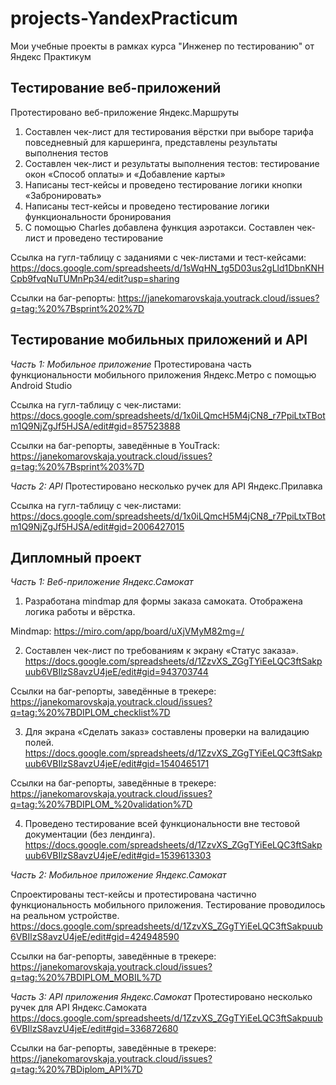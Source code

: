 # projects-YandexPracticum
Мои учебные проекты в рамках курса "Инженер по тестированию" от Яндекс Практикум

## Тестирование веб-приложений
Протестировано веб-приложение Яндекс.Маршруты
1) Составлен чек-лист для тестирования вёрстки при выборе тарифа повседневный для каршеринга, представлены результаты выполнения тестов
2) Составлен чек-лист и результаты выполнения тестов: тестирование окон «Способ оплаты» и «Добавление карты»
3) Написаны тест-кейсы и проведено тестирование логики кнопки «Забронировать»
4) Написаны тест-кейсы и проведено тестирование логики функциональности бронирования
5) С помощью Charles добавлена функция аэротакси. Составлен чек-лист и проведено тестирование

Ссылка на гугл-таблицу с заданиями с чек-листами и тест-кейсами: 
https://docs.google.com/spreadsheets/d/1sWqHN_tg5D03us2gLld1DbnKNHCpb9fvqNuTUMnPp34/edit?usp=sharing

Ссылки на баг-репорты:
https://janekomarovskaja.youtrack.cloud/issues?q=tag:%20%7Bsprint%202%7D

## Тестирование мобильных приложений и API

_Часть 1: Мобильное приложение_
Протестирована часть функциональности мобильного приложения Яндекс.Метро с помощью Android Studio

Ссылка на гугл-таблицу с чек-листами:
https://docs.google.com/spreadsheets/d/1x0iLQmcH5M4jCN8_r7PpiLtxTBotm1Q9NjZgJf5HJSA/edit#gid=857523888

Ссылки на баг-репорты, заведённые в YouTrack:
https://janekomarovskaja.youtrack.cloud/issues?q=tag:%20%7Bsprint%203%7D

_Часть 2: API_
Протестировано несколько ручек для API Яндекс.Прилавка

Ссылка на гугл-таблицу с чек-листами:
https://docs.google.com/spreadsheets/d/1x0iLQmcH5M4jCN8_r7PpiLtxTBotm1Q9NjZgJf5HJSA/edit#gid=2006427015

## Дипломный проект

_Часть 1: Веб-приложение Яндекс.Самокат_

1) Разработана mindmap для формы заказа самоката. Отображена логика работы и вёрстка.

Mindmap:
https://miro.com/app/board/uXjVMyM82mg=/

2) Составлен чек-лист по требованиям к экрану «Статус заказа».
https://docs.google.com/spreadsheets/d/1ZzvXS_ZGgTYiEeLQC3ftSakpuub6VBIlzS8avzU4jeE/edit#gid=943703744

Ссылки на баг-репорты, заведённые в трекере:
https://janekomarovskaja.youtrack.cloud/issues?q=tag:%20%7BDIPLOM_checklist%7D 

3) Для экрана «Сделать заказ» составлены проверки на валидацию полей. 
https://docs.google.com/spreadsheets/d/1ZzvXS_ZGgTYiEeLQC3ftSakpuub6VBIlzS8avzU4jeE/edit#gid=1540465171

Ссылки на баг-репорты, заведённые в трекере:
https://janekomarovskaja.youtrack.cloud/issues?q=tag:%20%7BDIPLOM_%20validation%7D 

4) Проведено тестирование всей функциональности вне тестовой документации (без лендинга).
https://docs.google.com/spreadsheets/d/1ZzvXS_ZGgTYiEeLQC3ftSakpuub6VBIlzS8avzU4jeE/edit#gid=1539613303


_Часть 2: Мобильное приложение Яндекс.Самокат_

Спроектированы тест-кейсы и протестирована частично функциональность мобильного приложения. Тестирование проводилось на реальном устройстве.
https://docs.google.com/spreadsheets/d/1ZzvXS_ZGgTYiEeLQC3ftSakpuub6VBIlzS8avzU4jeE/edit#gid=424948590

Ссылки на баг-репорты, заведённые в трекере:
https://janekomarovskaja.youtrack.cloud/issues?q=tag:%20%7BDIPLOM_MOBIL%7D

_Часть 3: API приложения Яндекс.Самокат_
Протестировано несколько ручек для API Яндекс.Самоката
https://docs.google.com/spreadsheets/d/1ZzvXS_ZGgTYiEeLQC3ftSakpuub6VBIlzS8avzU4jeE/edit#gid=336872680

Ссылки на баг-репорты, заведённые в трекере:
https://janekomarovskaja.youtrack.cloud/issues?q=tag:%20%7BDiplom_API%7D



